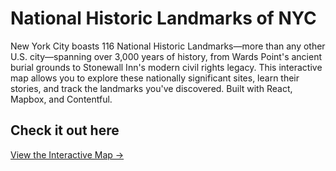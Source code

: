 # National Historic Landmarks of NYC

New York City boasts 116 National Historic Landmarks—more than any other U.S. city—spanning over 3,000 years of history, from Wards Point's ancient burial grounds to Stonewall Inn's modern civil rights legacy. This interactive map allows you to explore these nationally significant sites, learn their stories, and track the landmarks you've discovered. Built with React, Mapbox, and Contentful.

## Check it out here

[View the Interactive Map →](https://landmarks-nyc.com/)
